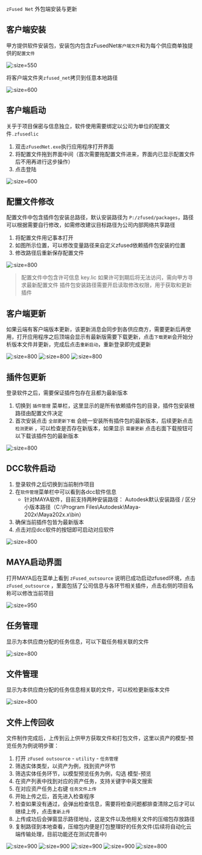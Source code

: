 `zFused Net` 外包端安装与更新

## 客户端安装
甲方提供软件安装包，安装包内包含zFusedNet`客户端文件`和为每个供应商单独提供的`配置文件`

![](sources/image/install/net_pack.png ':size=550')

将客户端文件夹`zfused_net`拷贝到任意本地路径

![](sources/image/install/net_install.png ':size=600')

## 客户端启动
关乎于项目保密与信息独立，软件使用需要绑定以公司为单位的配置文件`.zfusedlic`

1. 双击`zFusedNet.exe`执行应用程序打开界面
2. 将配置文件拖到界面中间（首次需要拖配置文件进来，界面内已显示配置文件后不用再进行这步操作）
3. 点击登陆

![](sources/image/install/net_lic.png ':size=600')

## 配置文件修改
配置文件中包含插件包安装总路径，默认安装路径为 `P:/zfused/packages`，路径可以根据需要自行修改，如需修改建议目标路径为公司内部网络共享路径

1. 将配置文件用记事本打开
2. 如图所示位置，可以修改变量路径来自定义zfused依赖插件包安装的位置
3. 修改路径后重新保存配置文件

![](sources/image/install/net_lic_change.png ':size=800')

> 配置文件中包含许可信息 key.lic 如果许可到期后将无法访问，需向甲方寻求最新配置文件
> 插件包安装路径需要开启读取修改权限，用于获取和更新插件


## 客户端更新
如果云端有客户端版本更新，该更新消息会同步到各供应商方，需要更新后再使用，打开应用程序之后顶端会显示有最新版需要下载更新，点击`下载更新`会开始分析版本文件并更新，完成后点击`重新启动`，重新登录即完成更新

![](sources/image/install/net_refresh.png ':size=800')
![](sources/image/install/net_refresh_ing.png ':size=800')
![](sources/image/install/net_refresh_ed.png ':size=800')

## 插件包更新
登录软件之后，需要保证插件包存在且都为最新版本

1. 切换到 `插件管理` 菜单栏，这里显示的是所有依赖插件包的目录，插件包安装根路径由配置文件决定
2. 首次安装点击 `全部更新下载` 会统一安装所有插件包的最新版本，后续更新点击 `检测更新` ，可以检查是否存在新版本，如果显示 `需要更新` 点击右面下载按钮可以下载该插件包的最新版本

![](sources/image/install/net_packages.png ':size=800')

## DCC软件启动
1. 登录软件之后切换到当前制作项目
2. 在`软件管理`菜单栏中可以看到各dcc软件信息
   + 针对MAYA软件，目前支持两种安装路径：
    Autodesk默认安装路径 / 区分小版本路径（C:\Program Files\Autodesk\Maya-202x\Maya202x.x\bin）
3. 确保当前插件包皆为最新版本
4. 点击对应dcc软件的按钮即可启动对应软件

![](sources/image/install/net_dcc.png ':size=800')

## MAYA启动界面
打开MAYA后在菜单上看到 `zFused_outsource` 说明已成功启动zfused环境，点击 `zFused_outsource` ，里面包括了公司信息与各环节相关插件，点击右侧的项目名称可以修改当前项目

![](sources/image/install/net_maya.png ':size=950')

## 任务管理
显示为本供应商分配的任务信息，可以下载任务相关联的文件

![](sources/image/install/net_task_manage.png ':size=800')

## 文件管理
显示为本供应商分配的任务信息相关联的文件，可以校检更新版本文件

![](sources/image/install/net_file_manage.png ':size=800')

## 文件上传回收
文件制作完成后，上传到云上供甲方获取文件和打包文件，这里以资产的模型-预览任务为例说明步骤：

1. 打开 `zFused outsource` - `utility` - `任务管理` 
2. 筛选实体类型，以资产为例，找到资产环节
3. 筛选实体任务环节，以模型预览任务为例，勾选 模型-预览
4. 在资产列表中找到对应的资产任务，支持关键字中英文搜索
5. 在对应资产任务上右键 `任务文件上传`
6. 开始上传之后，首先进入检查程序
7. 检查如果没有通过，会弹出检查信息，需要将检查问题都排查清除之后才可以继续上传，点击`重新上传`
8. 上传成功后会弹窗显示路径地址，这是文件以及他相关文件的压缩包存放路径
9. 复制路径到本地查看，压缩包内便是打包整理好的任务文件(后续将自动化云端传输处理，目前功能还在测试完善中)

![](sources/image/install/recycle.png ':size=900')
![](sources/image/install/publish_fst.png ':size=900')
![](sources/image/install/publish_check.png ':size=900')
![](sources/image/install/publish_ed.png ':size=900')
![](sources/image/install/zip.png ':size=800')
